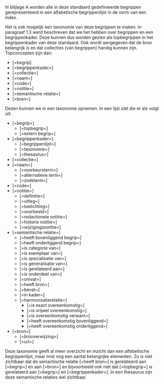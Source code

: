 In blijlage A worden alle in deze standaard gedefinieerde begrippen gerepresenteerd in een alfabetische begrippenlijst in de vorm van een index.

Het is ook mogelijk een taxonomie van deze begrippen te maken. In paragraaf 1.3 werd beschreven dat we het hebben over begrippen en een begrippenkader. Deze kunnen dus worden gezien als topbegrippen in het begrippenkader van deze standaard. Ook wordt aangegeven dat de bron belangrijk is en dat collecties (van begrippen) handig kunnen zijn. 
Topconcepten zijn dan: 
* [=begrip]
* [=begrippenkader=]
* [=collectie=]
* [=naam=]
* [=code=]
* [=notitie=]
* [=semantische relatie=]
* [=bron=]

Dezen kunnen we in een taxonomie opnemen. In een lijst ziet die er als volgt uit:
* [=begrip=]
  * [=topbegrip=]
  * [=extern begrip=]
* [=begrippenkader=]
  * [=begrippenlijst=]
  * [=taxonomie=]
  * [=thesaurus=]
* [=collectie=]
* [=naam=]
  * [=voorkeursterm=]
  * [=alternatieve term=]
  * [=zoekterm=]
* [=code=]
* [=notitie=]
  * [=definitie=]
  * [=uitleg=]
  * [=toelichting=]
  * [=voorbeeld=]
  * [=redactionele notitie=]
  * [=historie notitie=]
  * [=wijzigingsnotitie=]
* [=semantische relatie=]
  * [=heeft bovenliggend begrip=]
  * [=heeft onderliggend begrip=]
  * [=is categorie van=]
  * [=is exemplaar van=]
  * [=is specialisatie van=]
  * [=is generalisatie van=]
  * [=is gerelateerd aan=]
  * [=is onderdeel van=]
  * [=omvat=]
  * [=heeft bron=]
  * [=bevat=]
  * [=in kader=]
  * [=harmonisatierelatie=]
    * [=is exact overeenkomstig=]
    * [=is vrijwel overeenkomstig=]
    * [=is overeenkomstig verwant=]
    * [=heeft overeenkomstig bovenliggend=]
    * [=heeft overeenkomstig onderliggend=]
* [=bron=]
  * [=bronverwijzing=]
  * [=url=]

Deze taxonomie geeft al meer overzicht en inzicht dan een alfabetische begrippenlijst, maar mist nog een aantal belangrijke elementen. Zo is niet zichtbaar dat de semantische relatie [=heeft bron=] is gerelateerd aan [=begrip=] en aan [=bron=] en bijvoorbeeld ook niet dat [=topbegrip=] is gerelateerd aan [=begrip=] en [=begrippenkader=]. In een thesaurus zijn deze semantische relaties wel zichtbaar.

